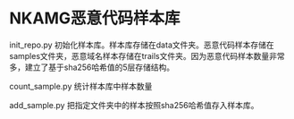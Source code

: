 # NKAMG恶意代码样本库

init\_repo.py 初始化样本库。样本库存储在data文件夹。恶意代码样本存储在samples文件夹，恶意域名样本存储在trails文件夹。因为恶意代码样本数量非常多，建立了基于sha256哈希值的5层存储结构。

count\_sample.py 统计样本库中样本数量

add\_sample.py 把指定文件夹中的样本按照sha256哈希值存入样本库。 

